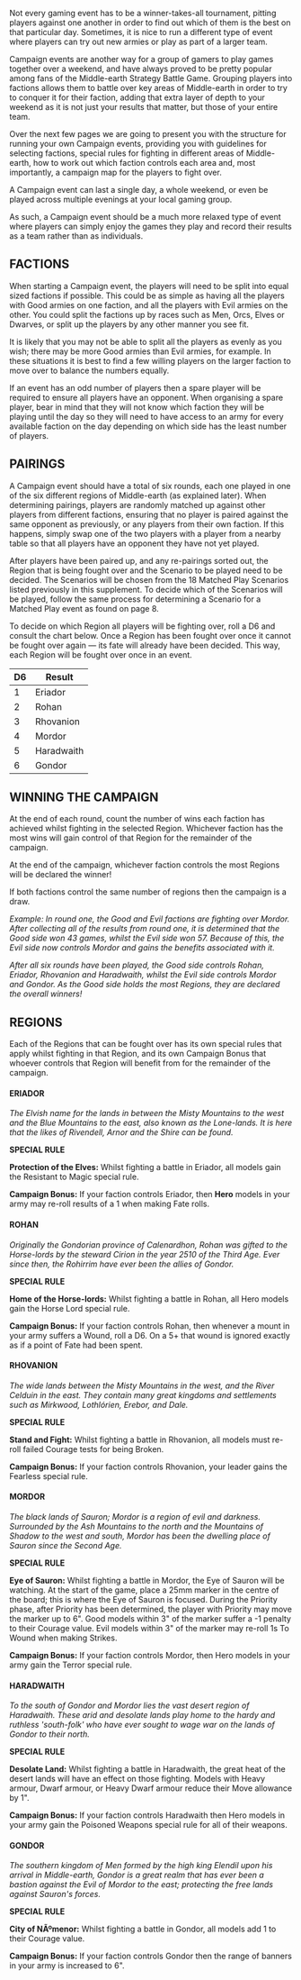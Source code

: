 ﻿Not every gaming event has to be a winner-takes-all tournament, pitting players against one another in order to find out which of them is the best on that particular day. Sometimes, it is nice to run a different type of event where players can try out new armies or play as part of a larger team.

Campaign events are another way for a group of gamers to play games together over a weekend, and have always proved to be pretty popular among fans of the Middle-earth Strategy Battle Game. Grouping players into factions allows them to battle over key areas of Middle-earth in order to try to conquer it for their faction, adding that extra layer of depth to your weekend as it is not just your results that matter, but those of your entire team.

Over the next few pages we are going to present you with the structure for running your own Campaign events, providing you with guidelines for selecting factions, special rules for fighting in different areas of Middle-earth, how to work out which faction controls each area and, most importantly, a campaign map for the players to fight over.

A Campaign event can last a single day, a whole weekend, or even be played across multiple evenings at your local gaming group.

As such, a Campaign event should be a much more relaxed type of event where players can simply enjoy the games they play and record their results as a team rather than as individuals.

## FACTIONS

When starting a Campaign event, the players will need to be split into equal sized factions if possible. This could be as simple as having all the players with Good armies on one faction, and all the players with Evil armies on the other. You could split the factions up by races such as Men, Orcs, Elves or Dwarves, or split up the players by any other manner you see fit.

It is likely that you may not be able to split all the players as evenly as you wish; there may be more Good armies than Evil armies, for example. In these situations it is best to find a few willing players on the larger faction to move over to balance the numbers equally.

If an event has an odd number of players then a spare player will be required to ensure all players have an opponent. When organising a spare player, bear in mind that they will not know which faction they will be playing until the day so they will need to have access to an army for every available faction on the day depending on which side has the least number of players.

## PAIRINGS

A Campaign event should have a total of six rounds, each one played in one of the six different regions of Middle-earth (as explained later). When determining pairings, players are randomly matched up against other players from different factions, ensuring that no player is paired against the same opponent as previously, or any players from their own faction. If this happens, simply swap one of the two players with a player from a nearby table so that all players have an opponent they have not yet played.

After players have been paired up, and any re-pairings sorted out, the Region that is being fought over and the Scenario to be played need to be decided. The Scenarios will be chosen from the 18 Matched Play Scenarios listed previously in this supplement. To decide which of the Scenarios will be played, follow the same process for determining a Scenario for a Matched Play event as found on page 8.

To decide on which Region all players will be fighting over, roll a D6 and consult the chart below. Once a Region has been fought over once it cannot be fought over again — its fate will already have been decided. This way, each Region will be fought over once in an event.

| D6| Result |
|-----------|------------|
| 1 | Eriador|
| 2 | Rohan|
| 3 | Rhovanion|
| 4 | Mordor |
| 5 | Haradwaith |
| 6 | Gondor |


## WINNING THE CAMPAIGN

At the end of each round, count the number of wins each faction has achieved whilst fighting in the selected Region. Whichever faction has the most wins will gain control of that Region for the remainder of the campaign.

At the end of the campaign, whichever faction controls the most Regions will be declared the winner!

If both factions control the same number of regions then the campaign is a draw.

*Example: In round one, the Good and Evil factions are fighting over Mordor. After collecting all of the results from round one, it is determined that the Good side won 43 games, whilst the Evil side won 57. Because of this, the Evil side now controls Mordor and gains the benefits associated with it.*

*After all six rounds have been played, the Good side controls Rohan, Eriador, Rhovanion and Haradwaith, whilst the Evil side controls Mordor and Gondor. As the Good side holds the most Regions, they are declared the overall winners!*

## REGIONS

Each of the Regions that can be fought over has its own special rules that apply whilst fighting in that Region, and its own Campaign Bonus that whoever controls that Region will benefit from for the remainder of the campaign.

#### ERIADOR

*The Elvish name for the lands in between the Misty Mountains to the west and the Blue Mountains to the east, also known as the Lone-lands. It is here that the likes of Rivendell, Arnor and the Shire can be found.*

**SPECIAL RULE**

**Protection of the Elves:** Whilst fighting a battle in Eriador, all models gain the Resistant to Magic special rule.

**Campaign Bonus:** If your faction controls Eriador, then **Hero** models in your army may re-roll results of a 1 when making Fate rolls.

#### ROHAN

*Originally the Gondorian province of Calenardhon, Rohan was gifted to the Horse-lords by the steward Cirion in the year 2510 of the Third Age. Ever since then, the Rohirrim have ever been the allies of Gondor.*

**SPECIAL RULE**

**Home of the Horse-lords:** Whilst fighting a battle in Rohan, all Hero models gain the Horse Lord special rule.

**Campaign Bonus:** If your faction controls Rohan, then whenever a mount in your army suffers a Wound, roll a D6. On a 5+ that wound is ignored exactly as if a point of Fate had been spent.

#### RHOVANION

*The wide lands between the Misty Mountains in the west, and the River Celduin in the east. They contain many great kingdoms and settlements such as Mirkwood, Lothlórien, Erebor, and Dale.*

**SPECIAL RULE**

**Stand and Fight:** Whilst fighting a battle in Rhovanion, all models must re-roll failed Courage tests for being Broken.

**Campaign Bonus:** If your faction controls Rhovanion, your leader gains the Fearless special rule.

#### MORDOR

*The black lands of Sauron; Mordor is a region of evil and darkness. Surrounded by the Ash Mountains to the north and the Mountains of Shadow to the west and south, Mordor has been the dwelling place of Sauron since the Second Age.*

**SPECIAL RULE**

**Eye of Sauron:** Whilst fighting a battle in Mordor, the Eye of Sauron will be watching. At the start of the game, place a 25mm marker in the centre of the board; this is where the Eye of Sauron is focused. During the Priority phase, after Priority has been determined, the player with Priority may move the marker up to 6". Good models within 3" of the marker suffer a -1 penalty to their Courage value. Evil models within 3" of the marker may re-roll 1s To Wound when making Strikes.

**Campaign Bonus:** If your faction controls Mordor, then Hero models in your army gain the Terror special rule.

#### HARADWAITH

*To the south of Gondor and Mordor lies the vast desert region of Haradwaith. These arid and desolate lands play home to the hardy and ruthless 'south-folk' who have ever sought to wage war on the lands of Gondor to their north.*

**SPECIAL RULE**

**Desolate Land:** Whilst fighting a battle in Haradwaith, the great heat of the desert lands will have an effect on those fighting. Models with Heavy armour, Dwarf armour, or Heavy Dwarf armour reduce their Move allowance by 1".

**Campaign Bonus:** If your faction controls Haradwaith then Hero models in your army gain the Poisoned Weapons special rule for all of their weapons.

#### GONDOR

*The southern kingdom of Men formed by the high king Elendil upon his arrival in Middle-earth, Gondor is a great realm that has ever been a bastion against the Evil of Mordor to the east; protecting the free lands against Sauron's forces.*

**SPECIAL RULE**

**City of NÃºmenor:** Whilst fighting a battle in Gondor, all models add 1 to their Courage value.

**Campaign Bonus:** If your faction controls Gondor then the range of banners in your army is increased to 6".
